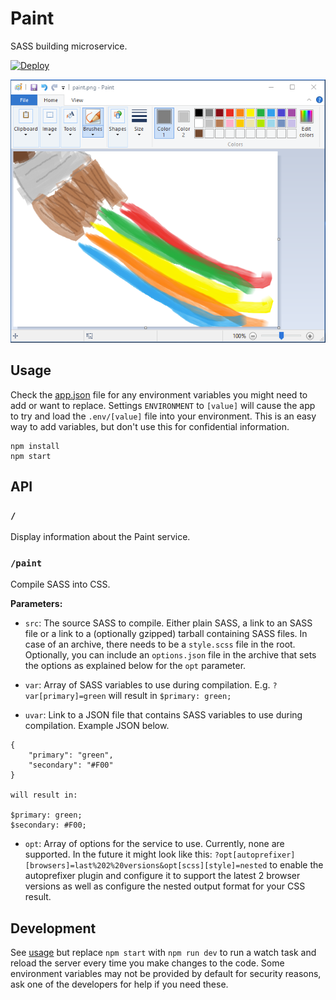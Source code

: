 # Paint

SASS building microservice.

[![Deploy](https://www.herokucdn.com/deploy/button.svg)](https://heroku.com/deploy)

![](paint.png)

## Usage

Check the [app.json](app.json) file for any environment variables you might need to add or want to replace. Settings `ENVIRONMENT` to `[value]` will cause the app to try and load the `.env/[value]` file into your environment. This is an easy way to add variables, but don't use this for confidential information.

```
npm install
npm start
```

## API

### `/`

Display information about the Paint service.

### `/paint`

Compile SASS into CSS.

__Parameters:__

- `src`: The source SASS to compile. Either plain SASS, a link to an SASS file or a link to a (optionally gzipped) tarball containing SASS files. In case of an archive, there needs to be a `style.scss` file in the root. Optionally, you can include an `options.json` file in the archive that sets the options as explained below for the `opt` parameter.

- `var`: Array of SASS variables to use during compilation. E.g. `?var[primary]=green` will result in `$primary: green;`

- `uvar`: Link to a JSON file that contains SASS variables to use during compilation. Example JSON below.

```
{
    "primary": "green",
    "secondary": "#F00"
}

will result in:

$primary: green;
$secondary: #F00;
```

- `opt`: Array of options for the service to use. Currently, none are supported. In the future it might look like this: `?opt[autoprefixer][browsers]=last%202%20versions&opt[scss][style]=nested` to enable the autoprefixer plugin and configure it to support the latest 2 browser versions as well as configure the nested output format for your CSS result.

## Development

See [usage](#usage) but replace `npm start` with `npm run dev` to run a watch task and reload the server every time you make changes to the code. Some environment variables may not be provided by default for security reasons, ask one of the developers for help if you need these.
